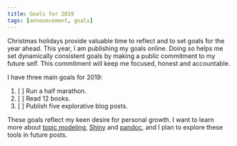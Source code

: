 ```yaml
---
title: Goals for 2019
tags: [announcement, goals]
---
```


Christmas holidays provide valuable time to reflect and to set goals for the year ahead.
This year, I am publishing my goals online.
Doing so helps me set dynamically consistent goals by making a public commitment to my future self.
This commitment will keep me focused, honest and accountable.

I have three main goals for 2019:

1. [ ] Run a half marathon.
2. [ ] Read 12 books.
3. [ ] Publish five explorative blog posts.

These goals reflect my keen desire for personal growth.
I want to learn more about [topic modeling](https://en.wikipedia.org/wiki/Topic_model), [Shiny](https://shiny.rstudio.com) and [pandoc](http://pandoc.org), and I plan to explore these tools in future posts.
